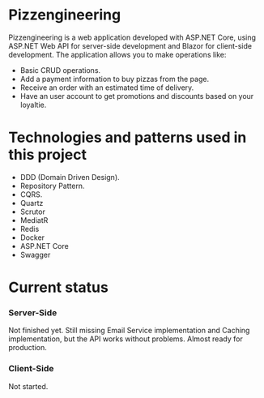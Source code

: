 # Pizzengineering

Pizzengineering is a web application developed with ASP.NET Core, using ASP.NET Web API for server-side development and Blazor for client-side development. The application allows you to make operations like:

- Basic CRUD operations.
- Add a payment information to buy pizzas from the page.
- Receive an order with an estimated time of delivery.
- Have an user account to get promotions and discounts based on your loyaltie.

# Technologies and patterns used in this project

- DDD (Domain Driven Design).
- Repository Pattern.
- CQRS.
- Quartz
- Scrutor
- MediatR
- Redis
- Docker
- ASP.NET Core
- Swagger

# Current status

### Server-Side
Not finished yet. Still missing Email Service implementation and Caching implementation, but the API works without problems. Almost ready for production.

### Client-Side
Not started.


